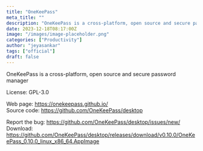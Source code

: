 ```yaml
---
title: "OneKeePass"
meta_title: ""
description: "OneKeePass is a cross-platform, open source and secure password manager"
date: 2023-12-18T08:17:00Z
image: "/images/image-placeholder.png"
categories: ["Productivity"]
author: "jeyasankar"
tags: ["official"]
draft: false
---
```


OneKeePass is a cross-platform, open source and secure password manager

License: GPL-3.0

Web page: https://onekeepass.github.io/  
Source code: https://github.com/OneKeePass/desktop

Report the bug: https://github.com/OneKeePass/desktop/issues/new/  
Download: https://github.com/OneKeePass/desktop/releases/download/v0.10.0/OneKeePass_0.10.0_linux_x86_64.AppImage

